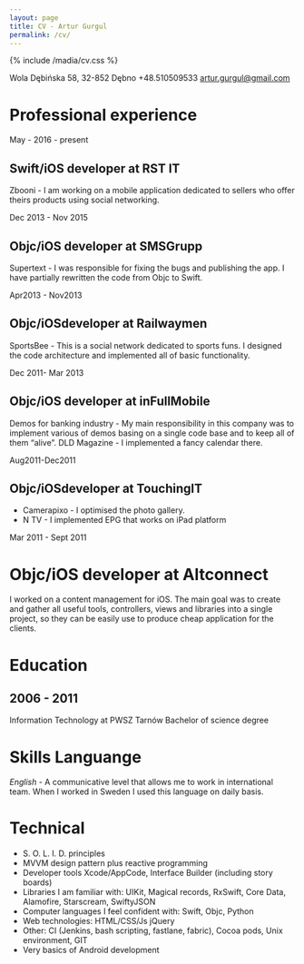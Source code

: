 ```yaml
---
layout: page
title: CV - Artur Gurgul
permalink: /cv/
---
```


{% include /madia/cv.css %}

Wola Dębińska 58,
32-852 Dębno
+48.510509533
artur.gurgul@gmail.com

# Professional experience

May - 2016 - present
## Swift/iOS developer at RST IT
  Zbooni - I am working on a mobile application dedicated to sellers who offer theirs products using social networking.

Dec 2013 - Nov 2015
## Objc/iOS developer at SMSGrupp
  Supertext - I was responsible for fixing the bugs and publishing the app. I have partially rewritten the code from Objc to Swift.

Apr2013 - Nov2013
## Objc/iOSdeveloper at Railwaymen
  SportsBee - This is a social network dedicated to sports funs. I designed the
code architecture and implemented all of basic functionality.

Dec 2011- Mar 2013
## Objc/iOS developer at inFullMobile
  Demos for banking industry - My main responsibility in this company was to implement various of demos basing on a single code base and to keep all of them “alive”.
  DLD Magazine - I implemented a fancy calendar there.

Aug2011-Dec2011 
## Objc/iOSdeveloper at TouchingIT
  * Camerapixo - I optimised the photo gallery. 
  * N TV - I implemented EPG that works on iPad platform

Mar 2011 - Sept 2011
# Objc/iOS developer at Altconnect
  I worked on a content management for iOS. The main goal was to create and gather all useful tools, controllers, views and libraries into a single project, so they can be easily use to produce cheap application for the clients.

# Education

## 2006 - 2011
Information Technology at PWSZ Tarnów
Bachelor of science degree

# Skills Languange

*English* - A communicative level that allows me to work in international team. When I worked in Sweden I used this language on daily basis.

# Technical

* S. O. L. I. D. principles
* MVVM design pattern plus reactive programming
* Developer tools Xcode/AppCode, Interface Builder (including story boards)
* Libraries I am familiar with: UIKit, Magical records, RxSwift, Core Data, Alamofire, Starscream, SwiftyJSON
* Computer languages I feel confident with: Swift, Objc, Python
* Web technologies: HTML/CSS/Js jQuery
* Other: CI (Jenkins, bash scripting, fastlane, fabric), Cocoa pods, Unix environment, GIT
* Very basics of Android development


